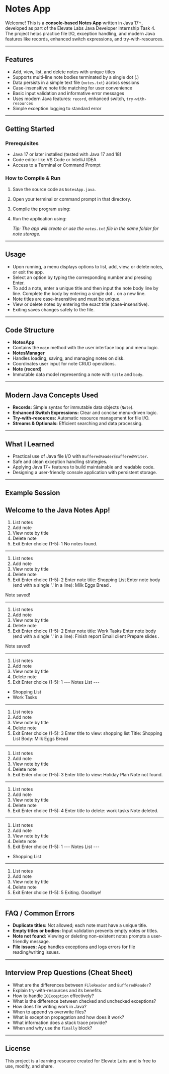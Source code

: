 # Notes App

Welcome! This is a **console-based Notes App** written in Java 17+, developed as part of the Elevate Labs Java Developer Internship Task 4. The project helps practice file I/O, exception handling, and modern Java features like records, enhanced switch expressions, and try-with-resources.

---

## Features

- Add, view, list, and delete notes with unique titles  
- Supports multi-line note bodies terminated by a single dot (.)  
- Data persists in a simple text file (`notes.txt`) across sessions  
- Case-insensitive note title matching for user convenience  
- Basic input validation and informative error messages  
- Uses modern Java features: `record`, enhanced switch, `try-with-resources`  
- Simple exception logging to standard error  

---

## Getting Started

### Prerequisites

- Java 17 or later installed (tested with Java 17 and 18)  
- Code editor like VS Code or IntelliJ IDEA  
- Access to a Terminal or Command Prompt  

### How to Compile & Run

1. Save the source code as `NotesApp.java`.  
2. Open your terminal or command prompt in that directory.  
3. Compile the program using:
4. Run the application using:

   *Tip: The app will create or use the `notes.txt` file in the same folder for note storage.*

---

## Usage

- Upon running, a menu displays options to list, add, view, or delete notes, or exit the app.  
- Select an option by typing the corresponding number and pressing Enter.  
- To add a note, enter a unique title and then input the note body line by line. Complete the body by entering a single dot `.` on a new line.  
- Note titles are case-insensitive and must be unique.  
- View or delete notes by entering the exact title (case-insensitive).  
- Exiting saves changes safely to the file.

---

## Code Structure

- **NotesApp**  
- Contains the `main` method with the user interface loop and menu logic.  
- **NotesManager**  
- Handles loading, saving, and managing notes on disk.  
- Coordinates user input for note CRUD operations.  
- **Note (record)**  
- Immutable data model representing a note with `title` and `body`.

---

## Modern Java Concepts Used

- **Records:** Simple syntax for immutable data objects (`Note`).  
- **Enhanced Switch Expressions:** Clear and concise menu-driven logic.  
- **Try-with-resources:** Automatic resource management for file I/O.  
- **Streams & Optionals:** Efficient searching and data processing.  

---

## What I Learned

- Practical use of Java file I/O with `BufferedReader`/`BufferedWriter`.  
- Safe and clean exception handling strategies.  
- Applying Java 17+ features to build maintainable and readable code.  
- Designing a user-friendly console application with persistent storage.  

---

## Example Session

Welcome to the Java Notes App!
-------------------
1. List notes
2. Add note
3. View note by title
4. Delete note
5. Exit
Enter choice (1-5):
1
No notes found.

-------------------
1. List notes
2. Add note
3. View note by title
4. Delete note
5. Exit
Enter choice (1-5):
2
Enter note title: Shopping List
Enter note body (end with a single '.' in a line):
Milk
Eggs
Bread
.

Note saved!

-------------------
1. List notes
2. Add note
3. View note by title
4. Delete note
5. Exit
Enter choice (1-5):
2
Enter note title: Work Tasks
Enter note body (end with a single '.' in a line):
Finish report
Email client
Prepare slides
.

Note saved!

-------------------
1. List notes
2. Add note
3. View note by title
4. Delete note
5. Exit
Enter choice (1-5):
1
--- Notes List ---
- Shopping List
- Work Tasks

-------------------
1. List notes
2. Add note
3. View note by title
4. Delete note
5. Exit
Enter choice (1-5):
3
Enter title to view: shopping list
Title: Shopping List
Body: Milk
Eggs
Bread

-------------------
1. List notes
2. Add note
3. View note by title
4. Delete note
5. Exit
Enter choice (1-5):
3
Enter title to view: Holiday Plan
Note not found.

-------------------
1. List notes
2. Add note
3. View note by title
4. Delete note
5. Exit
Enter choice (1-5):
4
Enter title to delete: work tasks
Note deleted.

-------------------
1. List notes
2. Add note
3. View note by title
4. Delete note
5. Exit
Enter choice (1-5):
1
--- Notes List ---
- Shopping List

-------------------
1. List notes
2. Add note
3. View note by title
4. Delete note
5. Exit
Enter choice (1-5):
5
Exiting. Goodbye!


---

## FAQ / Common Errors

- **Duplicate titles:** Not allowed; each note must have a unique title.  
- **Empty titles or bodies:** Input validation prevents empty notes or titles.  
- **Note not found:** Viewing or deleting non-existent notes prompts a user-friendly message.  
- **File issues:** App handles exceptions and logs errors for file reading/writing issues.

---

## Interview Prep Questions (Cheat Sheet)

- What are the differences between `FileReader` and `BufferedReader`?  
- Explain try-with-resources and its benefits.  
- How to handle `IOException` effectively?  
- What is the difference between checked and unchecked exceptions?  
- How does file writing work in Java?  
- When to append vs overwrite files?  
- What is exception propagation and how does it work?  
- What information does a stack trace provide?  
- When and why use the `finally` block?

---

## License

This project is a learning resource created for Elevate Labs and is free to use, modify, and share.
